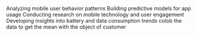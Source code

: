 Analyzing mobile user behavior patterns
Building predictive models for app usage
Conducting research on mobile technology and user engagement
Developing insights into battery and data consumption trends
colob the data to get the mean with the object of customer
